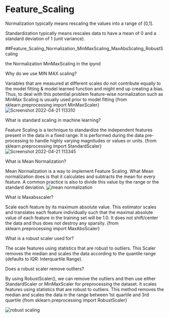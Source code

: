 # Feature_Scaling
Normalization typically means rescaling the values into a range of [0,1]. 


Standardization typically means rescales data to have a mean of 0 and a standard deviation of 1 (unit variance).

##Feature_Scaling_Normalization_MinMaxScaling_MaxAbsScaling_RobustScaling

the Normalization MinMaxScaling in the ipynd 

Why do we use MIN MAX scaling?

Variables that are measured at different scales do not contribute equally to the model fitting & model learned function and might end up creating a bias. Thus, to deal with this potential problem feature-wise normalization such as MinMax Scaling is usually used prior to model fitting
{from sklearn.preprocessing import MinMaxScaler}
![Screenshot 2022-04-21 113310](https://user-images.githubusercontent.com/68773015/164390165-4eff0730-14a5-4cbc-b423-0f20b282e644.png)



What is standard scaling in machine learning?

Feature Scaling is a technique to standardize the independent features present in the data in a fixed range. It is performed during the data pre-processing to handle highly varying magnitudes or values or units.
{from sklearn.preprocessing import StandardScaler}
![Screenshot 2022-04-21 113345](https://user-images.githubusercontent.com/68773015/164390189-ed01897f-72a2-444a-8375-aedc1f3a8418.png)

What is Mean Normalization?

Mean Normalization is a way to implement Feature Scaling. What Mean normalization does is that it calculates and subtracts the mean for every feature. A common practice is also to divide this value by the range or the standard deviation.
![mean normalization](https://user-images.githubusercontent.com/68773015/164389788-cf3d0324-6c72-45f6-b274-4d13e3677374.png)

What is Maxabsscaler?

Scale each feature by its maximum absolute value. This estimator scales and translates each feature individually such that the maximal absolute value of each feature in the training set will be 1.0. It does not shift/center the data and thus does not destroy any sparsity.
{from sklearn.preprocessing import MaxAbsScaler}




What is a robust scaler used for?

The scale features using statistics that are robust to outliers. This Scaler removes the median and scales the data according to the quantile range (defaults to IQR: Interquartile Range).

Does a robust scaler remove outliers?

By using RobustScaler(), we can remove the outliers and then use either StandardScaler or MinMaxScaler for preprocessing the dataset. It scales features using statistics that are robust to outliers. This method removes the median and scales the data in the range between 1st quartile and 3rd quartile
{from sklearn.preprocessing import RobustScaler}


![robust scaling](https://user-images.githubusercontent.com/68773015/164389878-bb672b11-cf2f-4934-b4b2-f8a5b080820f.png)

